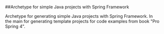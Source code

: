 ##Archetype for simple Java projects with Spring Framework  

Archetype for generating simple Java projects with Spring Framework. In the main for generating template projects for code examples from book "Pro Spring 4".